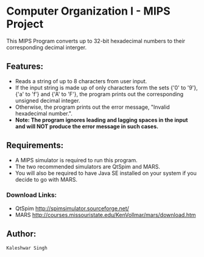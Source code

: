 # Computer Organization I - MIPS Project #

This MIPS Program converts up to 32-bit hexadecimal numbers to their corresponding decimal 
interger.

## Features: ##
  + Reads a string of up to 8 characters from user input.
  + If the input string is made up of only characters form the sets {'0' to '9'}, {'a' to 'f'} and {'A' to 'F'}, the program prints out the corresponding unsigned decimal integer.
  + Otherwise, the program prints out the error message, "Invalid hexadecimal number.".						
  + **Note: The program ignores leading and lagging spaces in the input and will NOT produce the error message in such cases.**

## Requirements: ##
  + A MIPS simulator is required to run this program. 
  + The two recommended simulators are QtSpim and MARS. 
  + You will also be required to have Java SE installed on your system if you decide 
	to go with MARS.

### Download Links: ###
  + QtSpim	http://spimsimulator.sourceforge.net/
  + MARS	http://courses.missouristate.edu/KenVollmar/mars/download.htm

## Author: ##
	Kaleshwar Singh		

